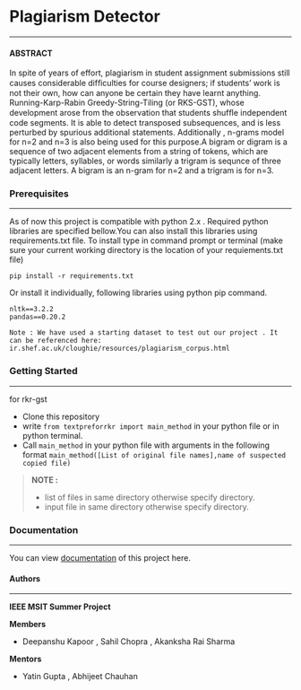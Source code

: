 # Plagiarism Detector
---
#### ABSTRACT
In spite of years of effort, plagiarism in student assignment submissions still causes considerable difﬁculties for course designers; if students’ work is not their own, how can anyone be certain they have learnt anything.
Running-Karp-Rabin Greedy-String-Tiling (or RKS-GST), whose development arose from the observation that students shufﬂe independent code segments. It is able to detect transposed subsequences, and is less perturbed by spurious additional statements. Additionally , n-grams model for n=2 and n=3 is also being used for this purpose.A bigram or digram is a sequence of two adjacent elements from a string of tokens, which are typically letters, syllables, or words similarly a trigram is sequnce of three adjacent letters. A bigram is an n-gram for n=2 and a trigram is for n=3.

### Prerequisites
---
As of now this project is compatible with python 2.x .
Required python libraries are specified bellow.You can also install this libraries using requirements.txt file. To install type in command prompt or terminal (make sure your current working directory is the location of your requiements.txt file)
```
pip install -r requirements.txt
```
Or install it individually, following libraries using python pip command.
```
nltk==3.2.2
pandas==0.20.2
```
```
Note : We have used a starting dataset to test out our project . It can be referenced here:
ir.shef.ac.uk/cloughie/resources/plagiarism_corpus.html
```

### Getting Started
---
for rkr-gst

* Clone this repository
* write ```from textpreforrkr import main_method``` in your python file or in python terminal.
* Call ```main_method``` in your python file with arguments in the following format ```main_method([List of original file names],name of suspected copied file)```
>**NOTE :** 
> - list of files in same directory otherwise specify directory.
> - input file in same directory otherwise specify directory.

### Documentation
---
You can view  [documentation](https://cdn.rawgit.com/DeepanshuKapoor/Plagiarism-Checker/8b477e58/documentation/_build/html/index.html) of this project here.

#### Authors
---
**IEEE MSIT Summer Project**

**Members**

* Deepanshu Kapoor , Sahil Chopra , Akanksha Rai Sharma

**Mentors**

* Yatin Gupta , Abhijeet Chauhan






